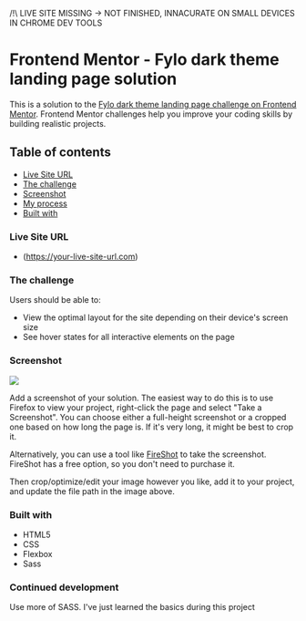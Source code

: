 /!\ LIVE SITE MISSING -> NOT FINISHED, INNACURATE ON SMALL DEVICES IN CHROME DEV TOOLS







# Frontend Mentor - Fylo dark theme landing page solution
This is a solution to the [Fylo dark theme landing page challenge on Frontend Mentor](https://www.frontendmentor.io/challenges/fylo-dark-theme-landing-page-5ca5f2d21e82137ec91a50fd). Frontend Mentor challenges help you improve your coding skills by building realistic projects. 

## Table of contents

- [Live Site URL](#links)
- [The challenge](#the-challenge)
- [Screenshot](#screenshot)
- [My process](#my-process)
- [Built with](#built-with)


### Live Site URL

- (https://your-live-site-url.com)


### The challenge

Users should be able to:

- View the optimal layout for the site depending on their device's screen size
- See hover states for all interactive elements on the page


### Screenshot

![](./screenshot.jpg)

Add a screenshot of your solution. The easiest way to do this is to use Firefox to view your project, right-click the page and select "Take a Screenshot". You can choose either a full-height screenshot or a cropped one based on how long the page is. If it's very long, it might be best to crop it.

Alternatively, you can use a tool like [FireShot](https://getfireshot.com/) to take the screenshot. FireShot has a free option, so you don't need to purchase it. 

Then crop/optimize/edit your image however you like, add it to your project, and update the file path in the image above.


### Built with

- HTML5 
- CSS 
- Flexbox
- Sass


### Continued development

Use more of SASS. I've just learned the basics during this project


